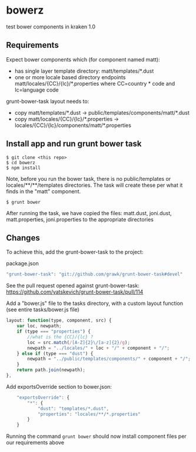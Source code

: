 # bowerz

test bower components in kraken 1.0

## Requirements

Expect bower components which (for component named matt):
* has single layer template directory: matt/templates/\*.dust
* one or more locale based directory endpoints matt/locales/{CC}/{lc}/\*.properties where CC=country \* code and lc=language code

grunt-bower-task layout needs to:
* copy matt/templates/\*.dust -> public/templates/components/matt/\*.dust
* copy matt/locales/{CC}/{lc}/\*.properties -> locales/{CC}/{lc}/components/matt/\*.properties

## Install app and run grunt bower task

```shell
$ git clone <this repo>
$ cd bowerz
$ npm install
```

Note, before you run the bower task, there is no public/templates or locales/\*\*/\*\*/templates directories. The task will create these per what it finds in the "matt" component.

```shell
$ grunt bower
```

After running the task, we have copied the files: matt.dust, joni.dust, matt.properties, joni.properties to the appropriate directories

## Changes

To achieve this, add the grunt-bower-task to the project:

package.json
```javascript
"grunt-bower-task": "git://github.com/grawk/grunt-bower-task#devel"
```
See the pull request opened against grunt-bower-task: https://github.com/yatskevich/grunt-bower-task/pull/114

Add a "bower.js" file to the tasks directory, with a custom layout function (see entire tasks/bower.js file)

```javascript
layout: function(type, component, src) {
	var loc, newpath;
	if (type === "properties") {
		//what is the {CC}/{lc} ?
		loc = src.match(/[A-Z]{2}\/[a-z]{2}/g);
		newpath = "../locales/" + loc + "/" + component + "/";
	} else if (type === "dust") {
		newpath = "../public/templates/components/" + component + "/";
	}
	return path.join(newpath);
},
```

Add exportsOverride section to bower.json:
```javascript
	"exportsOverride": {
		"*": {
			"dust": "templates/*.dust",
			"properties": "locales/**/*.properties"
		}
	}
```

Running the command `grunt bower` should now install component files per our requirements above
